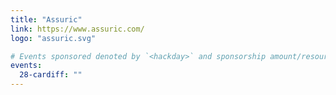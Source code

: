 ```yaml
---
title: "Assuric"
link: https://www.assuric.com/
logo: "assuric.svg"

# Events sponsored denoted by `<hackday>` and sponsorship amount/resource
events:
  28-cardiff: ""
---
```

